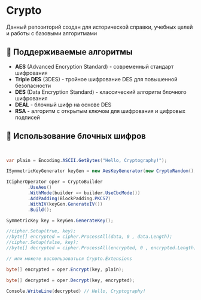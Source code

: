 # Crypto

Данный репозиторий создан для исторической справки, учебных целей и работы с базовыми алгоритмами

## 🔐 Поддерживаемые алгоритмы

- **AES** (Advanced Encryption Standard) - современный стандарт шифрования
- **Triple DES** (3DES) - тройное шифрование DES для повышенной безопасности
- **DES** (Data Encryption Standard) - классический алгоритм блочного шифрования
- **DEAL** - блочный шифр на основе DES
- **RSA** - алгоритм с открытым ключом для шифрования и цифровых подписей

## 🚀 Использование блочных шифров

```csharp


var plain = Encoding.ASCII.GetBytes("Hello, Cryptography!");

ISymmetricKeyGenerator keyGen = new AesKeyGenerator(new CryptoRandom(), 256);

ICipherOperator oper = CryptoBuilder
        .UseAes()
        .WithMode(builder => builder.UseCbcMode())
        .AddPadding(BlockPadding.PKCS7)
        .WithIV(keyGen.GenerateIV())
        .Build();

SymmetricKey key = keyGen.GenerateKey();

//cipher.Setup(true, key);
//byte[] encrypted = cipher.ProcessAll(data, 0 , data.Length);
//cipher.Setup(false, key);
//byte[] decrypted = cipher.ProcessAll(encrypted, 0 , encrypted.Length);

// или можете воспользоваться Crypto.Extensions

byte[] encrypted = oper.Encrypt(key, plain);

byte[] decrypted = oper.Decrypt(key, encrypted);

Console.WriteLine(decrypted) // Hello, Cryptography!

```



